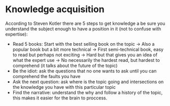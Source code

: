 # Knowledge acquisition
According to Steven Kotler there are 5 steps to get knowledge a be sure you understand the subject enough to have a position in it (not to confuse with expertise):

- Read 5 books: Start with the best selling book on the topic -> Also a popular book but a bit more technical -> First semi-technical book, easy to read but perhaps not exciting -> Hard but that gives you an idea of what the expert use -> No necessarily the hardest read, but hardest to comprehend (it talks about the future of the topic)
- Be the idiot: ask the questions that no one wants to ask until you can comprehend the faults you have
- Ask the next question: ask where is the topic going and intersections on the knowledge you have with this particular topic
- Find the narrative: understand the why and follow a history of the topic, this makes it easier for the brain to proccess.
